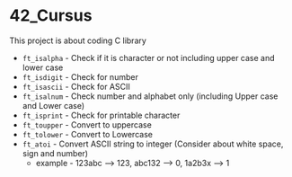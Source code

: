 # 42_Cursus
This project is about coding C library

- `ft_isalpha` - Check if it is character or not including upper case and lower case
- `ft_isdigit` - Check for number
- `ft_isascii` - Check for ASCII
- `ft_isalnum` - Check number and alphabet only (including Upper case and Lower case)
- `ft_isprint` - Check for printable character 
- `ft_toupper` - Convert to uppercase
- `ft_tolower` - Convert to Lowercase
- `ft_atoi` - Convert ASCII string to integer (Consider about white space, sign and number)
  - example - 123abc --> 123, abc132 --> 0, 1a2b3x --> 1
